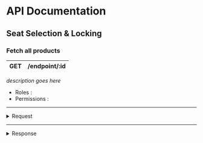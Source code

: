 # API Documentation

## Seat Selection & Locking

### Fetch all products

| GET  | /endpoint/:id |
|------|---------------|

*description goes here*
- Roles :
- Permissions :

---
<details> 
    <summary>Request</summary>

#### Headers
| Header        | Value            |
|---------------|------------------|
| Authorization | Bearer \<JWT>    |
| Content-Type  | application/json |


#### Path Parameters
| Parameter | Description | Type | Default Value | Required | Possible Values |
|-----------|-------------|------|---------------|----------|-----------------|
| id        | -           | long | -             | YES      | -               |


#### Query Parameters
| Parameter | Description | Type | Default Value | Required | Possible Values |
|-----------|-------------|------|---------------|----------|-----------------|
| id        | -           | long | -             | YES      | -               |


#### Body
| Key | Description | Type | Default Value | Required | Possible Values |
|-----|-------------|------|---------------|----------|-----------------|
| id  | -           | long | -             | YES      | -               |

</details>

---

<details>
    <summary>Response</summary>

#### Status Code
| Code | Description  |
|------|--------------|
| 201  | Role created |
| 400  | Bad request  |

#### Headers
| Header        | Value            |
|---------------|------------------|
| Authorization | Bearer \<JWT>    |
| Content-Type  | application/json |

#### Body
| Key | Description | Type | Default Value | Required | Possible Values |
|-----|-------------|------|---------------|----------|-----------------|
| id  | -           | long | -             | YES      | -               |

</details>